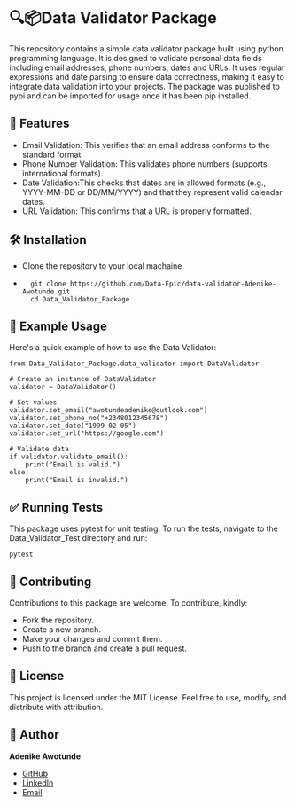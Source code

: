 # 🔍📦Data Validator Package
This repository contains a simple data validator package built using python programming language. It is designed to validate personal data fields including email addresses, phone numbers, dates and URLs. It uses regular expressions and date parsing to ensure data correctness, making it easy to integrate data validation into your projects.
The package was published to pypi and can be imported for usage once it has been pip installed.

## 🔧 Features
- Email Validation: This verifies that an email address conforms to the standard format.
- Phone Number Validation: This validates phone numbers (supports international formats).
- Date Validation:This checks that dates are in allowed formats (e.g., YYYY-MM-DD or DD/MM/YYYY) and that they represent valid calendar dates.
- URL Validation: This confirms that a URL is properly formatted.

## 🛠️ Installation
- Clone the repository to your local machaine
- ```
    git clone https://github.com/Data-Epic/data-validator-Adenike-Awotunde.git
    cd Data_Validator_Package
    ```
  
## 🚀 Example Usage
Here's a quick example of how to use the Data Validator:
```
from Data_Validator_Package.data_validator import DataValidator

# Create an instance of DataValidator
validator = DataValidator()

# Set values
validator.set_email("awotundeadenike@outlook.com")
validator.set_phone_no("+2348012345678")
validator.set_date("1999-02-05")
validator.set_url("https://google.com")

# Validate data
if validator.validate_email():
    print("Email is valid.")
else:
    print("Email is invalid.")
```

## ✅ Running Tests
This package uses pytest for unit testing. To run the tests, navigate to the Data_Validator_Test directory and run:
```
pytest
```
## 🧪 Contributing
Contributions to this package are welcome. To contribute, kindly: 
- Fork the repository.
- Create a new branch.
- Make your changes and commit them.
- Push to the branch and create a pull request. 

## 📝 License
This project is licensed under the MIT License. Feel free to use, modify, and distribute with attribution.

## 👤 Author

**Adenike Awotunde**  
- [GitHub](https://github.com/AdenikeAwotunde)  
- [LinkedIn](https://www.linkedin.com/in/adenike-awotunde-b9740b80)
- [Email](adenikeisblessed@gmail.com)


